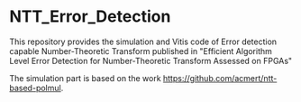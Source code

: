 # NTT_Error_Detection
This repository provides the simulation and Vitis code of Error detection capable Number-Theoretic Transform published in "Efficient Algorithm Level Error Detection for
Number-Theoretic Transform Assessed on FPGAs"

The simulation part is based on the work https://github.com/acmert/ntt-based-polmul.
